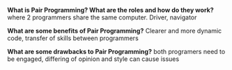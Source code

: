 <b>What is Pair Programming? What are the roles and how do they work?</b>
where 2 programmers share the same computer. Driver, navigator

<b>What are some benefits of Pair Programming?</b>
Clearer and more dynamic code, transfer of skills between programmers

<b>What are some drawbacks to Pair Programming?</b>
both programers need to be engaged, differing of opinion and style can cause issues
